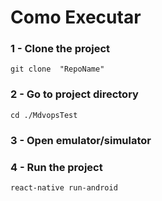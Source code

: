 # Como Executar

### 1 - Clone the project

```git clone  "RepoName"```

### 2 - Go to project directory

``` cd ./MdvopsTest ```

### 3 - Open emulator/simulator

### 4 - Run the project

```react-native run-android```
